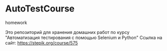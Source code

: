 # AutoTestCourse
homework

Это репозиторий для хранения домашних работ по курсу "Автоматизация тестирования с помощью Selenium и Python"
Ссылка на сайт: https://stepik.org/course/575